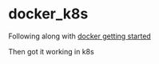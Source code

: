 # docker_k8s

Following along with <a href="https://docs.docker.com/get-started/">docker getting started</a>

Then got it working in k8s
